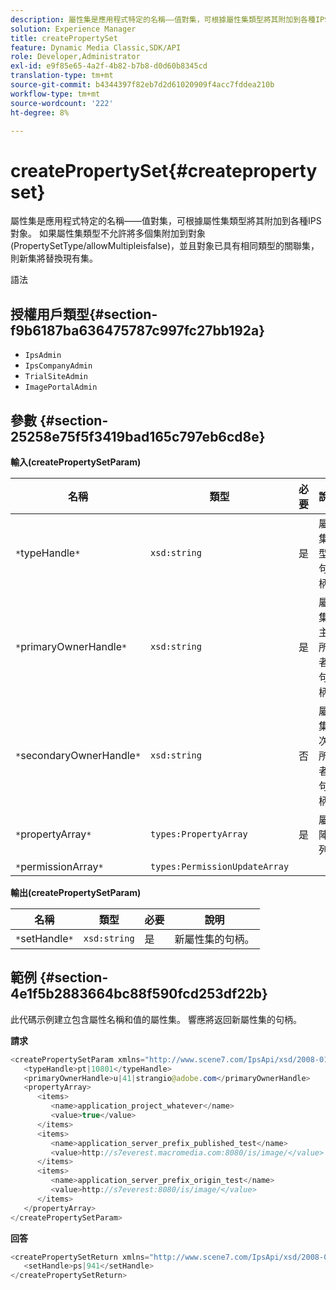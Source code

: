 ```yaml
---
description: 屬性集是應用程式特定的名稱——值對集，可根據屬性集類型將其附加到各種IPS對象。 如果屬性集類型不允許將多個集附加到對象(PropertySetType/allowMultipleisfalse)，並且對象已具有相同類型的關聯集，則新集將替換現有集。
solution: Experience Manager
title: createPropertySet
feature: Dynamic Media Classic,SDK/API
role: Developer,Administrator
exl-id: e9f85e65-4a2f-4b82-b7b8-d0d60b8345cd
translation-type: tm+mt
source-git-commit: b4344397f82eb7d2d61020909f4acc7fddea210b
workflow-type: tm+mt
source-wordcount: '222'
ht-degree: 8%

---
```


# createPropertySet{#createpropertyset}

屬性集是應用程式特定的名稱——值對集，可根據屬性集類型將其附加到各種IPS對象。 如果屬性集類型不允許將多個集附加到對象(PropertySetType/allowMultipleisfalse)，並且對象已具有相同類型的關聯集，則新集將替換現有集。

語法

## 授權用戶類型{#section-f9b6187ba636475787c997fc27bb192a}

* `IpsAdmin`
* `IpsCompanyAdmin`
* `TrialSiteAdmin`
* `ImagePortalAdmin`

## 參數 {#section-25258e75f5f3419bad165c797eb6cd8e}

**輸入(createPropertySetParam)**

| 名稱 | 類型 | 必要 | 說明 |
|---|---|---|---|
| `*`typeHandle`*` | `xsd:string` | 是 | 屬性集類型的句柄。 |
| `*`primaryOwnerHandle`*` | `xsd:string` | 是 | 屬性集的主要所有者的句柄。 |
| `*`secondaryOwnerHandle`*` | `xsd:string` | 否 | 屬性集的次要所有者的句柄。 |
| `*`propertyArray`*` | `types:PropertyArray` | 是 | 屬性陣列。 |
| `*`permissionArray`*` | `types:PermissionUpdateArray` |  |  |

**輸出(createPropertySetParam)**

| 名稱 | 類型 | 必要 | 說明 |
|---|---|---|---|
| `*`setHandle`*` | `xsd:string` | 是 | 新屬性集的句柄。 |

## 範例 {#section-4e1f5b2883664bc88f590fcd253df22b}

此代碼示例建立包含屬性名稱和值的屬性集。 響應將返回新屬性集的句柄。

**請求**

```java
<createPropertySetParam xmlns="http://www.scene7.com/IpsApi/xsd/2008-01-15">
   <typeHandle>pt|10801</typeHandle>
   <primaryOwnerHandle>u|41|strangio@adobe.com</primaryOwnerHandle>
   <propertyArray>
      <items>
         <name>application_project_whatever</name>
         <value>true</value>
      </items>
      <items>
         <name>application_server_prefix_published_test</name>
         <value>http://s7everest.macromedia.com:8080/is/image/</value>
      </items>
      <items>
         <name>application_server_prefix_origin_test</name>
         <value>http://s7everest:8080/is/image/</value>
      </items>
   </propertyArray>
</createPropertySetParam>
```

**回答**

```java
<createPropertySetReturn xmlns="http://www.scene7.com/IpsApi/xsd/2008-01-15">
   <setHandle>ps|941</setHandle>
</createPropertySetReturn>
```

